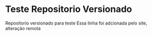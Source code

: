 # Teste Repositorio Versionado
Repositorio versionado para teste
Essa linha foi adcionada pelo site, alteração remota

